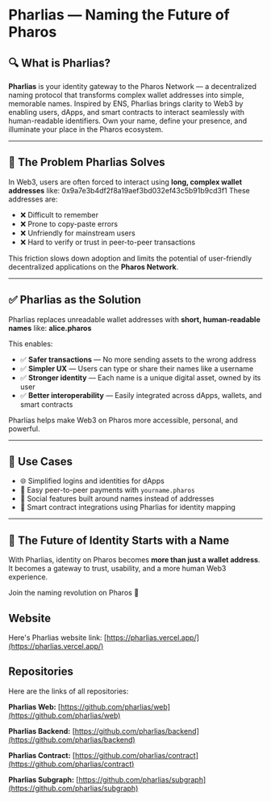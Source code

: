 # Pharlias — Naming the Future of Pharos

## 🔍 What is Pharlias?

**Pharlias** is your identity gateway to the Pharos Network — a decentralized naming protocol that transforms complex wallet addresses into simple, memorable names. Inspired by ENS, Pharlias brings clarity to Web3 by enabling users, dApps, and smart contracts to interact seamlessly with human-readable identifiers. Own your name, define your presence, and illuminate your place in the Pharos ecosystem.

---

## 🧩 The Problem Pharlias Solves

In Web3, users are often forced to interact using **long, complex wallet addresses** like: 0x9a7e3b4df2f8a19aef3bd032ef43c5b91b9cd3f1
These addresses are:
- ❌ Difficult to remember  
- ❌ Prone to copy-paste errors  
- ❌ Unfriendly for mainstream users  
- ❌ Hard to verify or trust in peer-to-peer transactions

This friction slows down adoption and limits the potential of user-friendly decentralized applications on the **Pharos Network**.

---

## ✅ Pharlias as the Solution

Pharlias replaces unreadable wallet addresses with **short, human-readable names** like: **alice.pharos**

This enables:

- ✅ **Safer transactions** — No more sending assets to the wrong address  
- ✅ **Simpler UX** — Users can type or share their names like a username  
- ✅ **Stronger identity** — Each name is a unique digital asset, owned by its user  
- ✅ **Better interoperability** — Easily integrated across dApps, wallets, and smart contracts  

Pharlias helps make Web3 on Pharos more accessible, personal, and powerful.

---

## 🔗 Use Cases

- 🌐 Simplified logins and identities for dApps  
- 💸 Easy peer-to-peer payments with `yourname.pharos`  
- 📱 Social features built around names instead of addresses  
- 🧱 Smart contract integrations using Pharlias for identity mapping

---

## 🚀 The Future of Identity Starts with a Name

With Pharlias, identity on Pharos becomes **more than just a wallet address**. It becomes a gateway to trust, usability, and a more human Web3 experience.

Join the naming revolution on Pharos 🌟


## Website
Here's Pharlias website link: [https://pharlias.vercel.app/](https://pharlias.vercel.app/)

## Repositories
Here are the links of all repositories:

**Pharlias Web:** [https://github.com/pharlias/web](https://github.com/pharlias/web)

**Pharlias Backend:** [https://github.com/pharlias/backend](https://github.com/pharlias/backend)

**Pharlias Contract:** [https://github.com/pharlias/contract](https://github.com/pharlias/contract)

**Pharlias Subgraph:** [https://github.com/pharlias/subgraph](https://github.com/pharlias/subgraph)